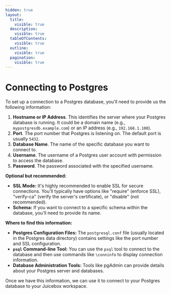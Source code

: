 ```yaml
---
hidden: true
layout:
  title:
    visible: true
  description:
    visible: true
  tableOfContents:
    visible: true
  outline:
    visible: true
  pagination:
    visible: true
---
```


# Connecting to Postgres

To set up a connection to a Postgres database, you'll need to provide us the following information:

1. **Hostname or IP Address**. This identifies the server where your Postgres database is running. It could be a domain name (e.g., `mypostgresdb.example.com`) or an IP address (e.g., `192.168.1.100`).
2. **Port**. The port number that Postgres is listening on. The default port is usually `5432`.
3. **Database Name**. The name of the specific database you want to connect to.
4. **Username**. The username of a Postgres user account with permission to access the database.
5. **Password**. The password associated with the specified username.

**Optional but recommended:**

* **SSL Mode:** It's highly recommended to enable SSL for secure connections. You'll typically have options like "require" (enforce SSL), "verify-ca" (verify the server's certificate), or "disable" (not recommended).  &#x20;
* **Schema:** If you want to connect to a specific schema within the database, you'll need to provide its name.

**Where to find this information:**

* **Postgres Configuration Files:** The `postgresql.conf` file (usually located in the Postgres data directory) contains settings like the port number and SSL configuration.
* **`psql` Command-line Tool:** You can use the `psql` tool to connect to the database and then use commands like `\conninfo` to display connection information.
* **Database Administration Tools:** Tools like pgAdmin can provide details about your Postgres server and databases.

Once we have this information, we can use it to connect to your Postgres database to your Juicebox workspace.
